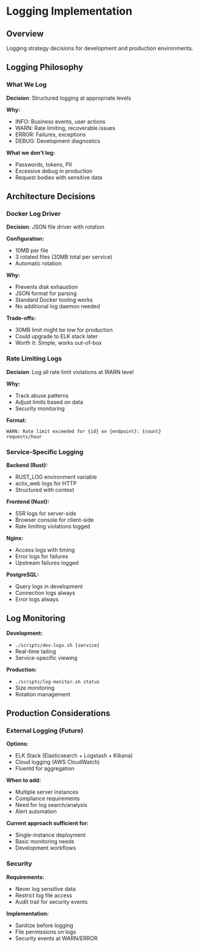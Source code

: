# Logging Implementation

## Overview
Logging strategy decisions for development and production environments.

## Logging Philosophy

### What We Log
**Decision**: Structured logging at appropriate levels

**Why:**
- INFO: Business events, user actions
- WARN: Rate limiting, recoverable issues
- ERROR: Failures, exceptions
- DEBUG: Development diagnostics

**What we don't log:**
- Passwords, tokens, PII
- Excessive debug in production
- Request bodies with sensitive data

## Architecture Decisions

### Docker Log Driver
**Decision**: JSON file driver with rotation

**Configuration:**
- 10MB per file
- 3 rotated files (30MB total per service)
- Automatic rotation

**Why:**
- Prevents disk exhaustion
- JSON format for parsing
- Standard Docker tooling works
- No additional log daemon needed

**Trade-offs:**
- 30MB limit might be low for production
- Could upgrade to ELK stack later
- Worth it: Simple, works out-of-box

### Rate Limiting Logs
**Decision**: Log all rate limit violations at WARN level

**Why:**
- Track abuse patterns
- Adjust limits based on data
- Security monitoring

**Format:**
```
WARN: Rate limit exceeded for {id} on {endpoint}: {count} requests/hour
```

### Service-Specific Logging

**Backend (Rust):**
- RUST_LOG environment variable
- actix_web logs for HTTP
- Structured with context

**Frontend (Nuxt):**
- SSR logs for server-side
- Browser console for client-side
- Rate limiting violations logged

**Nginx:**
- Access logs with timing
- Error logs for failures
- Upstream failures logged

**PostgreSQL:**
- Query logs in development
- Connection logs always
- Error logs always

## Log Monitoring

**Development:**
- `./scripts/dev-logs.sh [service]`
- Real-time tailing
- Service-specific viewing

**Production:**
- `./scripts/log-monitor.sh status`
- Size monitoring
- Rotation management

## Production Considerations

### External Logging (Future)
**Options:**
- ELK Stack (Elasticsearch + Logstash + Kibana)
- Cloud logging (AWS CloudWatch)
- Fluentd for aggregation

**When to add:**
- Multiple server instances
- Compliance requirements
- Need for log search/analysis
- Alert automation

**Current approach sufficient for:**
- Single-instance deployment
- Basic monitoring needs
- Development workflows

### Security
**Requirements:**
- Never log sensitive data
- Restrict log file access
- Audit trail for security events

**Implementation:**
- Sanitize before logging
- File permissions on logs
- Security events at WARN/ERROR
